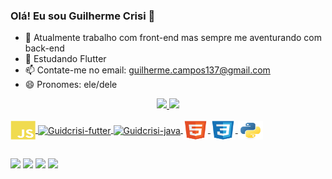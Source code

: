 ### Olá! Eu sou Guilherme Crisi 👋

- 🔭 Atualmente trabalho com front-end mas sempre me aventurando com back-end
- 🌱 Estudando Flutter 
- 📫 Contate-me no email: guilherme.campos137@gmail.com
- 😄 Pronomes: ele/dele

<div align="center">
  <a href="https://github.com/Guidcrisi">
  <img height="180em" src="https://github-readme-stats.vercel.app/api?username=Guidcrisi&show_icons=true&theme=dracula&include_all_commits=true&count_private=true"/>
  <img height="180em" src="https://github-readme-stats.vercel.app/api/top-langs/?username=Guidcrisi&layout=compact&langs_count=7&theme=dracula"/>
</div>
<div style="display: inline_block"><br>
  <img align="center" alt="Guidcrisi-Js" height="30" width="40" src="https://raw.githubusercontent.com/devicons/devicon/master/icons/javascript/javascript-plain.svg">
  <img align="center" alt="Guidcrisi-futter" height="30" width="40" src="https://cdn.jsdelivr.net/gh/devicons/devicon/icons/flutter/flutter-original.svg">
  <img align="center" alt="Guidcrisi-java" height="30" width="40" src="https://cdn.jsdelivr.net/gh/devicons/devicon/icons/java/java-original.svg">
  <img align="center" alt="Guidcrisi-HTML" height="30" width="40" src="https://raw.githubusercontent.com/devicons/devicon/master/icons/html5/html5-original.svg">
  <img align="center" alt="Guidcrisi-CSS" height="30" width="40" src="https://raw.githubusercontent.com/devicons/devicon/master/icons/css3/css3-original.svg">
  <img align="center" alt="Guidcrisi-Python" height="30" width="40" src="https://raw.githubusercontent.com/devicons/devicon/master/icons/python/python-original.svg">
</div>
  
  ##
 
<div> 
  <a href="https://instagram.com/crisi.sh" target="_blank"><img src="https://img.shields.io/badge/-Instagram-%23E4405F?style=for-the-badge&logo=instagram&logoColor=white" target="_blank"></a>
 	<a href="https://www.twitch.tv/law_23" target="_blank"><img src="https://img.shields.io/badge/Twitch-9146FF?style=for-the-badge&logo=twitch&logoColor=white" target="_blank"></a>
  <a href = "mailto:guilherme.campos137@gmail.com"><img src="https://img.shields.io/badge/-Gmail-%23333?style=for-the-badge&logo=gmail&logoColor=white" target="_blank"></a>
  <a href="https://www.linkedin.com/in/guilherme-crisi-7a3002197" target="_blank"><img src="https://img.shields.io/badge/-LinkedIn-%230077B5?style=for-the-badge&logo=linkedin&logoColor=white" target="_blank"></a> 
 
</div>
